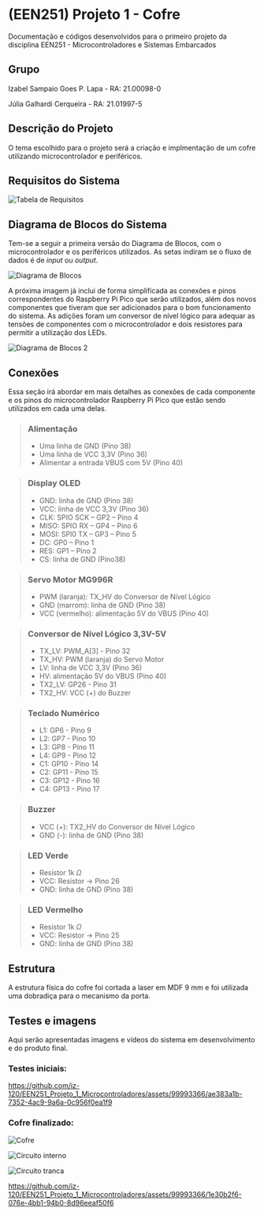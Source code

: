 # (EEN251) Projeto 1 - Cofre
Documentação e códigos desenvolvidos para o primeiro projeto da disciplina EEN251 - Microcontroladores e Sistemas Embarcados

## Grupo
Izabel Sampaio Goes P. Lapa - RA: 21.00098-0

Júlia Galhardi Cerqueira - RA: 21.01997-5

## Descrição do Projeto
O tema escolhido para o projeto será a criação e implmentação de um cofre utilizando microcontrolador e periféricos.

## Requisitos do Sistema
![Tabela de Requisitos](/imagens/Tabela_Requisitos.png "Tabela de Requisitos do Sistema Proposto")

## Diagrama de Blocos do Sistema
Tem-se a seguir a primeira versão do Diagrama de Blocos, com o microcontrolador e os periféricos utilizados. As setas indiram se o fluxo de dados é de *input* ou *output*.

![Diagrama de Blocos](/imagens/Diagrama_Blocos_1.png "Primeira versão do Diagrama de Blocos do Sistema")

A próxima imagem já inclui de forma simplificada as conexões e pinos correspondentes do Raspberry Pi Pico que serão utilizados, além dos novos componentes que tiveram que ser adicionados para o bom funcionamento do sistema. As adições foram um conversor de nível lógico para adequar as tensões de componentes com o microcontrolador e dois resistores para permitir a utilização dos LEDs.

![Diagrama de Blocos 2](/imagens/Diagrama_Blocos_2.png "Segunda versão do Diagrama de Blocos do Sistema, agora com as conexões e pinos utilizados")

## Conexões
Essa seção irá abordar em mais detalhes as conexões de cada componente e os pinos do microcontrolador Raspberry Pi Pico que estão sendo utilizados em cada uma delas.

> ### Alimentação
> - Uma linha de GND (Pino 38)
> - Uma linha de VCC 3,3V (Pino 36)
> - Alimentar a entrada VBUS com 5V (Pino 40)

> ### Display OLED
> - GND: linha de GND (Pino 38)
> - VCC: linha de VCC 3,3V (Pino 36)
> - CLK: SPIO SCK – GP2 – Pino 4 
> - MISO: SPIO RX – GP4 – Pino 6
> - MOSI: SPI0 TX – GP3 – Pino 5 
> - DC: GP0 – Pino 1
> - RES: GP1 – Pino 2
> - CS: linha de GND (Pino38) 

> ### Servo Motor MG996R
> - PWM (laranja): TX_HV do Conversor de Nível Lógico
> - GND (marrom): linha de GND (Pino 38)
> - VCC (vermelho): alimentação 5V do VBUS (Pino 40)

> ### Conversor de Nível Lógico 3,3V-5V
> - TX_LV: PWM_A[3] - Pino 32
> - TX_HV: PWM (laranja) do Servo Motor
> - LV: linha de VCC 3,3V (Pino 36)
> - HV: alimentação 5V do VBUS (Pino 40)
> - TX2_LV: GP26 - Pino 31
> - TX2_HV: VCC (+) do Buzzer

> ### Teclado Numérico
> - L1: GP6 - Pino 9
> - L2: GP7 - Pino 10
> - L3: GP8 - Pino 11
> - L4: GP9 - Pino 12
> - C1: GP10 - Pino 14
> - C2: GP11 - Pino 15
> - C3: GP12 - Pino 16
> - C4: GP13 - Pino 17

> ### Buzzer
> - VCC (+): TX2_HV do Conversor de Nível Lógico
> - GND (-): linha de GND (Pino 38)

> ### LED Verde
> - Resistor 1k $\Omega$
> - VCC: Resistor -> Pino 26
> - GND: linha de GND (Pino 38)

> ### LED Vermelho
> - Resistor 1k $\Omega$
> - VCC: Resistor -> Pino 25
> - GND: linha de GND (Pino 38)

## Estrutura
A estrutura física do cofre foi cortada a laser em MDF 9 mm e foi utilizada uma dobradiça para o mecanismo da porta.

## Testes e imagens
Aqui serão apresentadas imagens e vídeos do sistema em desenvolvimento e do produto final.

### Testes iniciais:
https://github.com/iz-120/EEN251_Projeto_1_Microcontroladores/assets/99993366/ae383a1b-7352-4ac9-9a6a-0c956f0ea1f9


### Cofre finalizado:

![Cofre](/imagens/cofre_pronto.jpg "Visão frontal do cofre já finalizado")

![Circuito interno](/imagens/circuito_interno.jpg "Compartimento interno que abriga o circuito")

![Circuito tranca](/imagens/circuito_interno_tranca.jpg "Visão interna do circuito que compõem a tranca, o teclado e o display")

https://github.com/iz-120/EEN251_Projeto_1_Microcontroladores/assets/99993366/1e30b2f6-076e-4bb1-94b0-8d96eeaf50f6
